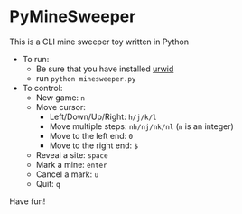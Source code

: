 PyMineSweeper
=============

This is a CLI mine sweeper toy written in Python 

 * To run:
   * Be sure that you have installed [urwid][1] 
   * run `python minesweeper.py`
 * To control:
   * New game: `n`
   * Move cursor:
     * Left/Down/Up/Right: `h/j/k/l`  
     * Move multiple steps: `nh/nj/nk/nl` (`n` is an integer)
     * Move to the left end: `0`
     * Move to the right end: `$`
   * Reveal a site: `space`
   * Mark a mine: `enter`
   * Cancel a mark: `u`
   * Quit: `q`

Have fun!


  [1]: http://excess.org/urwid/

